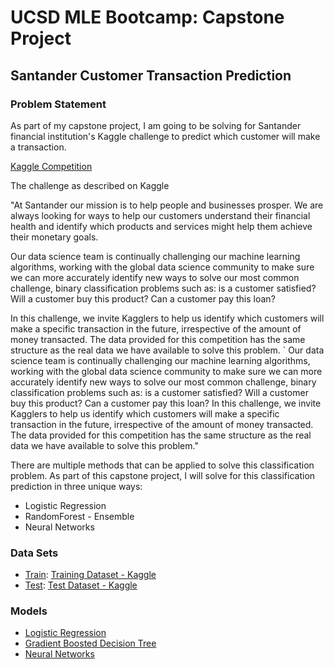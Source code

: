 # UCSD MLE Bootcamp: Capstone Project
## Santander Customer Transaction Prediction
### Problem Statement
As part of my capstone project, I am going to be solving for Santander financial institution's 
Kaggle challenge to predict which customer will make a transaction.

[Kaggle Competition](https://www.kaggle.com/competitions/santander-customer-transaction-prediction/overview)

The challenge as described on Kaggle

"At Santander our mission is to help people and businesses prosper. We are always 
looking for ways to help our customers understand their financial health and identify 
which products and services might help them achieve their monetary goals.

Our data science team is continually challenging our machine learning algorithms, working 
with the global data science community to make sure we can more accurately identify new 
ways to solve our most common challenge, binary classification problems such as: is a 
customer satisfied? Will a customer buy this product? Can a customer pay this loan?

In this challenge, we invite Kagglers to help us identify which customers will make 
a specific transaction in the future, irrespective of the amount of money transacted. The 
data provided for this competition has the same structure as the real data we have 
available to solve this problem.
`
Our data science team is continually challenging our machine learning algorithms, working 
with the global data science community to make sure we can more accurately identify new 
ways to solve our most common challenge, binary classification problems such as: is a 
customer satisfied? Will a customer buy this product? Can a customer pay this loan?
In this challenge, we invite Kagglers to help us identify which customers will make a 
specific transaction in the future, irrespective of the amount of money transacted. The 
data provided for this competition has the same structure as the real data we have 
available to solve this problem."

There are multiple methods that can be applied to solve this classification problem. As 
part of this capstone project, I will solve for this classification prediction in three
unique ways:

* Logistic Regression
* RandomForest - Ensemble
* Neural Networks

### Data Sets
* [Train](train.csv): [Training Dataset - Kaggle](https://www.kaggle.com/competitions/santander-customer-transaction-prediction/data)
* [Test](test.csv): [Test Dataset - Kaggle](https://www.kaggle.com/competitions/santander-customer-transaction-prediction/data)

### Models
* [Logistic Regression](https://console.paperspace.com/matety/notebook/rxiffwniix2lodp?file=Logistic_Regression_Model.ipynb)
* [Gradient Boosted Decision Tree](https://console.paperspace.com/matety/notebook/rzvt4hm6g0x5u2n?file=Gradient_Boosted_DecisionTree_Model.ipynb)
* [Neural Networks](https://console.paperspace.com/matety/notebook/razbfrejnchvxg2?file=%2FKeras_with_TensorFlow_Model.ipynb)
